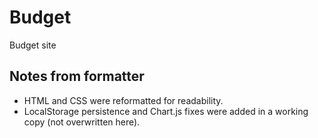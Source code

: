 # Budget
Budget site 


## Notes from formatter
- HTML and CSS were reformatted for readability.
- LocalStorage persistence and Chart.js fixes were added in a working copy (not overwritten here).
